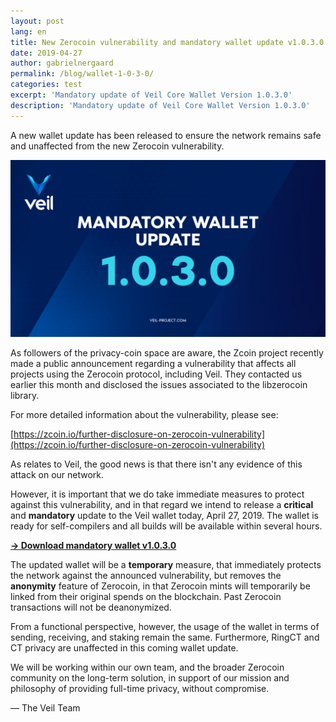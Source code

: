 ```yaml
---
layout: post
lang: en
title: New Zerocoin vulnerability and mandatory wallet update v1.0.3.0
date: 2019-04-27
author: gabrielnergaard
permalink: /blog/wallet-1-0-3-0/
categories: test
excerpt: 'Mandatory update of Veil Core Wallet Version 1.0.3.0'
description: 'Mandatory update of Veil Core Wallet Version 1.0.3.0'
---
```


A new wallet update has been released to ensure the network remains safe and unaffected from the new Zerocoin vulnerability.

![](/uploads/blog/2019-04-27-wallet.jpg)

As followers of the privacy-coin space are aware, the Zcoin project recently made a public announcement regarding a vulnerability that affects all projects using the Zerocoin protocol, including Veil. They contacted us earlier this month and disclosed the issues associated to the libzerocoin library.

For more detailed information about the vulnerability, please see: 

[https://zcoin.io/further-disclosure-on-zerocoin-vulnerability](https://zcoin.io/further-disclosure-on-zerocoin-vulnerability)

As relates to Veil, the good news is that there isn't any evidence of this attack on our network.

However, it is important that we do take immediate measures to protect against this vulnerability, and in that regard we intend to release a **critical** and **mandatory** update to the Veil wallet today, April 27, 2019. The wallet is ready for self-compilers and all builds will be available within several hours.

**[→ Download mandatory wallet v1.0.3.0](https://github.com/Veil-Project/veil/releases/tag/v1.0.3.0)**

The updated wallet will be a **temporary** measure, that immediately protects the network against the announced vulnerability, but removes the **anonymity** feature of Zerocoin, in that Zerocoin mints will temporarily be linked from their original spends on the blockchain. Past Zerocoin transactions will not be deanonymized.

From a functional perspective, however, the usage of the wallet in terms of sending, receiving, and staking remain the same. Furthermore, RingCT and CT privacy are unaffected in this coming wallet update.

We will be working within our own team, and the broader Zerocoin community on the long-term solution, in support of our mission and philosophy of providing full-time privacy, without compromise. 

— The Veil Team